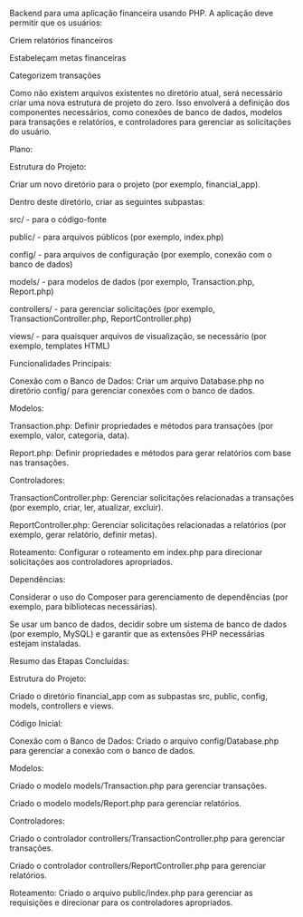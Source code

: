 Backend para uma aplicação financeira usando PHP. A aplicação deve permitir que os usuários: 

Criem relatórios financeiros 

Estabeleçam metas financeiras 

Categorizem transações 

Como não existem arquivos existentes no diretório atual, será necessário criar uma nova estrutura de projeto do zero. Isso envolverá a definição dos componentes necessários, como conexões de banco de dados, modelos para transações e relatórios, e controladores para gerenciar as solicitações do usuário. 


Plano: 

Estrutura do Projeto: 

Criar um novo diretório para o projeto (por exemplo, financial_app). 

Dentro deste diretório, criar as seguintes subpastas: 

src/ - para o código-fonte 

public/ - para arquivos públicos (por exemplo, index.php) 

config/ - para arquivos de configuração (por exemplo, conexão com o banco de dados) 

models/ - para modelos de dados (por exemplo, Transaction.php, Report.php) 

controllers/ - para gerenciar solicitações (por exemplo, TransactionController.php, ReportController.php) 

views/ - para quaisquer arquivos de visualização, se necessário (por exemplo, templates HTML) 

Funcionalidades Principais: 

Conexão com o Banco de Dados: Criar um arquivo Database.php no diretório config/ para gerenciar conexões com o banco de dados. 

Modelos: 

Transaction.php: Definir propriedades e métodos para transações (por exemplo, valor, categoria, data). 

Report.php: Definir propriedades e métodos para gerar relatórios com base nas transações. 

Controladores: 

TransactionController.php: Gerenciar solicitações relacionadas a transações (por exemplo, criar, ler, atualizar, excluir). 

ReportController.php: Gerenciar solicitações relacionadas a relatórios (por exemplo, gerar relatório, definir metas). 

Roteamento: Configurar o roteamento em index.php para direcionar solicitações aos controladores apropriados. 

Dependências: 

Considerar o uso do Composer para gerenciamento de dependências (por exemplo, para bibliotecas necessárias). 

Se usar um banco de dados, decidir sobre um sistema de banco de dados (por exemplo, MySQL) e garantir que as extensões PHP necessárias estejam instaladas. 

 

Resumo das Etapas Concluídas: 

Estrutura do Projeto: 

Criado o diretório financial_app com as subpastas src, public, config, models, controllers e views. 

Código Inicial: 

Conexão com o Banco de Dados: Criado o arquivo config/Database.php para gerenciar a conexão com o banco de dados. 

Modelos: 

Criado o modelo models/Transaction.php para gerenciar transações. 

Criado o modelo models/Report.php para gerenciar relatórios. 

Controladores: 

Criado o controlador controllers/TransactionController.php para gerenciar transações. 

Criado o controlador controllers/ReportController.php para gerenciar relatórios. 

Roteamento: Criado o arquivo public/index.php para gerenciar as requisições e direcionar para os controladores apropriados. 
